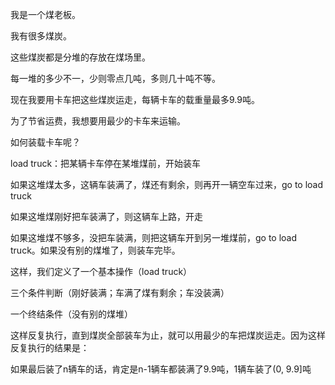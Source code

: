 我是一个煤老板。

我有很多煤炭。

这些煤炭都是分堆的存放在煤场里。

每一堆的多少不一，少则零点几吨，多则几十吨不等。

现在我要用卡车把这些煤炭运走，每辆卡车的载重量最多9.9吨。

为了节省运费，我想要用最少的卡车来运输。

如何装载卡车呢？

load truck：把某辆卡车停在某堆煤前，开始装车

如果这堆煤太多，这辆车装满了，煤还有剩余，则再开一辆空车过来，go to load truck

如果这堆煤刚好把车装满了，则这辆车上路，开走

如果这堆煤不够多，没把车装满，则把这辆车开到另一堆煤前，go to load truck。如果没有别的煤堆了，则装车完毕。

这样，我们定义了一个基本操作（load truck）

三个条件判断（刚好装满；车满了煤有剩余；车没装满）

一个终结条件（没有别的煤堆）

这样反复执行，直到煤炭全部装车为止，就可以用最少的车把煤炭运走。因为这样反复执行的结果是：

如果最后装了n辆车的话，肯定是n-1辆车都装满了9.9吨，1辆车装了(0, 9.9]吨